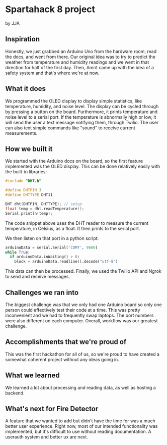 # Spartahack 8 project
by JJA

## Inspiration
Honestly, we just grabbed an Arduino Uno from the hardware room, read the docs, and went from there. Our original idea was to try to predict the weather from temperature and humidity readings and we went in that direction for half of the first day. Then, Amrit came up with the idea of a safety system and that's where we're at now. 
## What it does
We programmed the OLED display to display simple statistics, like temperature, humidity, and noise level. The display can be cycled through by pressing a button on the board. Furthermore, it prints temperature and noise level to a serial port. If the temperature is abnormally high or low, it will send the user a text message notifying them, through Twilio. The user can also text simple commands like "sound" to receive current measurements. 
## How we built it
We started with the Arduino docs on the board, so the first feature implemented was the OLED display. This can be done relatively easily with the built-in libraries:
```c++
#include "DHT.h"

#define DHTPIN 3
#define DHTTYPE DHT11

DHT dht(DHTPIN, DHTTYPE); // setup
float temp = dht.readTemperature();
Serial.println(temp);
```
The code snippet above uses the DHT reader to measure the current temperature, in Celsius, as a float. It then prints to the serial port.

We then listen on that port in a python script:
```py
arduinoData = serial.Serial('COM7', 9600)
while True:
  if arduinoData.inWaiting() > 0:
    block = arduinoData.readline().decode("utf-8")
```
This data can then be processed. Finally, we used the Twilio API and Ngrok to send and receive messages. 
## Challenges we ran into
The biggest challenge was that we only had one Arduino board so only one person could effectively test their code at a time. This was pretty inconvenient and we had to frequently swap laptops. The port numbers were also different on each computer. Overall, workflow was our greatest challenge. 
## Accomplishments that we're proud of
This was the first hackathon for all of us, so we're proud to have created a somewhat coherent project without any ideas going in. 
## What we learned
We learned a lot about processing and reading data, as well as hosting a backend. 
## What's next for Fire Detector
A feature that we wanted to add but didn't have the time for was a much better user experience. Right now, most of our intended functionality was implemented, but it's difficult to use without reading documentation. A userauth system and better ux are next.
